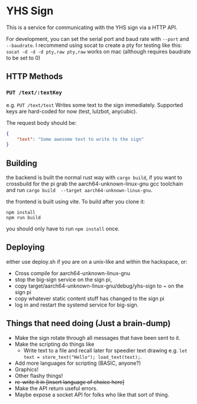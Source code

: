 # YHS Sign

This is a service for communicating with the YHS sign via a HTTP API.

For development, you can set the serial port and baud rate with `--port` and  `--baudrate`. I recommend using socat to create a pty for testing like this: `socat -d -d -d pty,raw pty,raw` works on mac (although requires baudrate to be set to 0)

## HTTP Methods

###  `PUT /text/:textKey`
e.g. `PUT /text/test`
Writes some text to the sign immediately. Supported keys are hard-coded for now (test, lulzbot, anycubic).

The request body should be:
```json
{
    "text": "Some awesome text to write to the sign"
}
```

## Building

the backend is built the normal rust way with `cargo build`, if you want to crossbuild for the pi grab the aarch64-unknown-linux-gnu gcc toolchain and run `cargo build  --target aarch64-unknown-linux-gnu`.

the frontend is built using vite. To build after you clone it:

```
npm install
npm run build
```

you should only have to run `npm install` once.

## Deploying

either use deploy.sh if you are on a unix-like and within the hackspace, or:

* Cross compile for aarch64-unknown-linux-gnu
* stop the big-sign service on the sign pi, 
* copy target/aarch64-unknown-linux-gnu/debug/yhs-sign to ~ on the sign pi
* copy whatever static content stuff has changed to the sign pi
* log in and restart the systemd service for big-sign.


## Things that need doing (Just a brain-dump)
- Make the sign rotate through all messages that have been sent to it.
- Make the scripting do things like
  - Write text to a file and recall later for speedier text drawing e.g. `let text = store_text("Hello"); load_text(text);`.
- Add more languages for scripting (BASIC, anyone?)
- Graphics!
- Other flashy things!
- ~~re-write it in [insert language of choice here]~~
- Make the API return useful errors.
- Maybe expose a socket API for folks who like that sort of thing.
